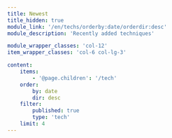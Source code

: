 ```yaml
---
title: Newest
title_hidden: true
module_link: '/en/techs/orderby:date/orderdir:desc'
module_description: 'Recently added techniques'

module_wrapper_classes: 'col-12'
item_wrapper_classes: 'col-6 col-lg-3'

content:
    items: 
        - '@page.children': '/tech'
    order:
        by: date
        dir: desc
    filter:
        published: true
        type: 'tech'
    limit: 4
---
```

